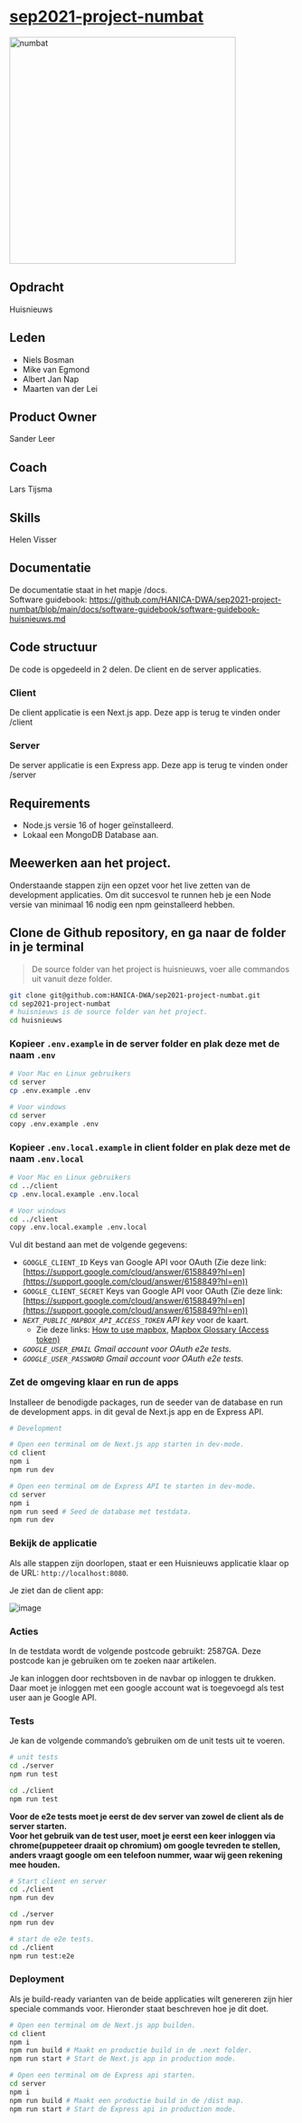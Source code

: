 # [sep2021-project-numbat](https://en.wikipedia.org/wiki/Numbat)

<img src="https://upload.wikimedia.org/wikipedia/commons/0/05/Numbat.jpg" alt="numbat" width="400"/>

## Opdracht

Huisnieuws

## Leden

- Niels Bosman
- Mike van Egmond
- Albert Jan Nap
- Maarten van der Lei

## Product Owner

Sander Leer

## Coach

Lars Tijsma

## Skills

Helen Visser

## Documentatie
De documentatie staat in het mapje /docs. <br>
Software guidebook: https://github.com/HANICA-DWA/sep2021-project-numbat/blob/main/docs/software-guidebook/software-guidebook-huisnieuws.md

## Code structuur
De code is opgedeeld in 2 delen. De client en de server applicaties.

### Client
De client applicatie is een Next.js app. Deze app is terug te vinden onder /client

### Server
De server applicatie is een Express app. Deze app is terug te vinden onder /server

## Requirements

- Node.js versie 16 of hoger geïnstalleerd.
- Lokaal een MongoDB Database aan.

## Meewerken aan het project.

Onderstaande stappen zijn een opzet voor het live zetten van de development applicaties. Om dit succesvol te runnen heb je een Node versie van minimaal 16 nodig een npm geinstalleerd hebben.

## Clone de Github repository, en ga naar de folder in je terminal
> De source folder van het project is huisnieuws, voer alle commandos uit vanuit deze folder.

```bash
git clone git@github.com:HANICA-DWA/sep2021-project-numbat.git
cd sep2021-project-numbat
# huisnieuws is de source folder van het project.
cd huisnieuws
```

### Kopieer `.env.example` in de server folder en plak deze met de naam `.env`

```bash
# Voor Mac en Linux gebruikers
cd server
cp .env.example .env

# Voor windows
cd server
copy .env.example .env
```

### Kopieer `.env.local.example` in client folder en plak deze met de naam `.env.local`

```bash
# Voor Mac en Linux gebruikers
cd ../client
cp .env.local.example .env.local

# Voor windows
cd ../client
copy .env.local.example .env.local
```

Vul dit bestand aan met de volgende gegevens:

- `GOOGLE_CLIENT_ID` Keys van Google API voor OAuth
(Zie deze link: [https://support.google.com/cloud/answer/6158849?hl=en](https://support.google.com/cloud/answer/6158849?hl=en))
- `GOOGLE_CLIENT_SECRET` Keys van Google API voor OAuth
(Zie deze link: [https://support.google.com/cloud/answer/6158849?hl=en](https://support.google.com/cloud/answer/6158849?hl=en))
- *`NEXT_PUBLIC_MAPBOX_API_ACCESS_TOKEN` API key* voor de kaart.
    - Zie deze links: [How to use mapbox](https://docs.mapbox.com/help/getting-started/#how-to-use-mapbox), [Mapbox Glossary (Access token)](https://docs.mapbox.com/help/glossary/access-token/)
- *`GOOGLE_USER_EMAIL` Gmail account voor OAuth e2e tests.*
- *`GOOGLE_USER_PASSWORD` Gmail account voor OAuth e2e tests.*

### Zet de omgeving klaar en run de apps

Installeer de benodigde packages, run de seeder van de database en run de development apps. in dit geval de Next.js app en de Express API.

```bash
# Development

# Open een terminal om de Next.js app starten in dev-mode.
cd client
npm i
npm run dev

# Open een terminal om de Express API te starten in dev-mode.
cd server
npm i
npm run seed # Seed de database met testdata.
npm run dev
```

### Bekijk de applicatie

Als alle stappen zijn doorlopen, staat er een Huisnieuws applicatie klaar op de URL: `http://localhost:8080`.

Je ziet dan de client app:

![image](https://user-images.githubusercontent.com/38584349/147246281-e454cba5-a6a1-4bb2-9051-9358c6bff666.png)

### Acties

In de testdata wordt de volgende postcode gebruikt: 2587GA.
Deze postcode kan je gebruiken om te zoeken naar artikelen.

Je kan inloggen door rechtsboven in de navbar op inloggen te drukken. Daar moet je inloggen met een google account wat is toegevoegd als test user aan je Google API.

### Tests

Je kan de volgende commando’s gebruiken om de unit tests uit te voeren.

```bash
# unit tests
cd ./server
npm run test

cd ./client
npm run test
```

**Voor de e2e tests moet je eerst de dev server van zowel de client als de server starten.**   
**Voor het gebruik van de test user, moet je eerst een keer inloggen via chrome(puppeteer draait op chromium) om google tevreden te stellen, anders vraagt google om een telefoon nummer, waar wij geen rekening mee houden.**

```bash
# Start client en server
cd ./client
npm run dev

cd ./server
npm run dev

# start de e2e tests.
cd ./client
npm run test:e2e
```

### Deployment

Als je build-ready varianten van de beide applicaties wilt genereren zijn hier speciale commands voor. Hieronder staat beschreven hoe je dit doet.

```bash
# Open een terminal om de Next.js app builden.
cd client
npm i
npm run build # Maakt en productie build in de .next folder.
npm run start # Start de Next.js app in production mode.

# Open een terminal om de Express api starten.
cd server
npm i
npm run build # Maakt een productie build in de /dist map.
npm run start # Start de Express api in production mode.
``` 
